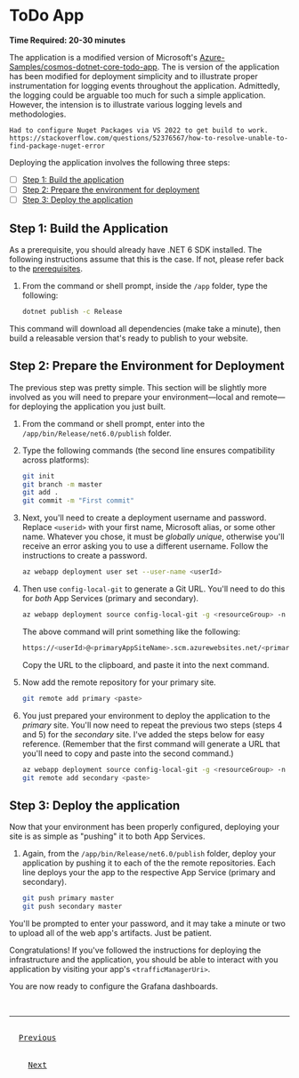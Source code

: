 # ToDo App
<!-- markdownlint-disable-next-line MD036 -->
**Time Required: 20-30 minutes**

The application is a modified version of Microsoft's [Azure-Samples/cosmos-dotnet-core-todo-app](https://github.com/Azure-Samples/cosmos-dotnet-core-todo-app). The is version of the application has been modified for deployment simplicity and to illustrate proper instrumentation for logging events throughout the application. Admittedly, the logging could be arguable too much for such a simple application. However, the intension is to illustrate various logging levels and methodologies.

```cli
Had to configure Nuget Packages via VS 2022 to get build to work. 
https://stackoverflow.com/questions/52376567/how-to-resolve-unable-to-find-package-nuget-error
```

Deploying the application involves the following three steps:

- [ ] [Step 1: Build the application](#step-1-build-the-application)
- [ ] [Step 2: Prepare the environment for deployment](#step-2-prepare-the-environment-for-deployment)
- [ ] [Step 3: Deploy the application](#step-3-deploy-the-application)

## Step 1: Build the Application

As a prerequisite, you should already have .NET 6 SDK installed. The following instructions assume that this is the case. If not, please refer back to the [prerequisites](../README.md#prerequisites).

1. From the command or shell prompt, inside the `/app` folder, type the following:

   ```bash
   dotnet publish -c Release
   ```

This command will download all dependencies (make take a minute), then build a releasable version that's ready to publish to your website.

## Step 2: Prepare the Environment for Deployment

The previous step was pretty simple. This section will be slightly more involved as you will need to prepare your environment&mdash;local and remote&mdash;for deploying the application you just built.

1. From the command or shell prompt, enter into the `/app/bin/Release/net6.0/publish` folder.
2. Type the following commands (the second line ensures compatibility across platforms):  

   ```bash
   git init
   git branch -m master
   git add .
   git commit -m "First commit"
   ```

3. Next, you'll need to create a deployment username and password. Replace `<userid>` with your first name, Microsoft alias, or some other name. Whatever you chose, it must be _globally unique_, otherwise you'll receive an error asking you to use a different username.  Follow the instructions to create a password.

   ```bash
   az webapp deployment user set --user-name <userId>
   ```

4. Then use `config-local-git` to generate a Git URL. You'll need to do this for _both_ App Services (primary and secondary).

   ```bash
   az webapp deployment source config-local-git -g <resourceGroup> -n <primaryAppSiteName> --out tsv
   ```

   The above command will print something like the following:

   ```bash
   https://<userId>@<primaryAppSiteName>.scm.azurewebsites.net/<primaryAppSiteName>.git
   ```

   Copy the URL to the clipboard, and paste it into the next command.

5. Now add the remote repository for your primary site.

   ```bash
   git remote add primary <paste>
   ```

6. You just prepared your environment to deploy the application to the _primary_ site. You'll now need to repeat the previous two steps (steps 4 and 5) for the _secondary_ site. I've added the steps below for easy reference. (Remember that the first command will generate a URL that you'll need to copy and paste into the second command.)

   ```bash
   az webapp deployment source config-local-git -g <resourceGroup> -n <secondaryAppSiteName> --out tsv
   git remote add secondary <paste>
   ```

## Step 3: Deploy the application

Now that your environment has been properly configured, deploying your site is as simple as "pushing" it to both App Services.

1. Again, from the `/app/bin/Release/net6.0/publish` folder, deploy your application by pushing it to each of the the remote repositories. Each line deploys your the app to the respective App Service (primary and secondary).

   ```bash
   git push primary master
   git push secondary master
   ```

You'll be prompted to enter your password, and it may take a minute or two to upload all of the web app's artifacts. Just be patient.

Congratulations! If you've followed the instructions for deploying the infrastructure and the application, you should be able to interact with you application by visiting your app's `<trafficManagerUri>`.

You are now ready to configure the Grafana dashboards.

<!-- markdownlint-disable MD033 MD042-->
<br />
<hr />

<kbd><br />&nbsp; [Previous][PrevLink] &nbsp;<br /><br /></kbd> &nbsp;&nbsp;&nbsp;&nbsp;&nbsp;
<kbd><br />&nbsp;&nbsp;&nbsp; [Next][NextLink] &nbsp;&nbsp;&nbsp;<br /><br /></kbd>

[PrevLink]: ../infra/README.md
[NextLink]: ../dashboards/README.md
